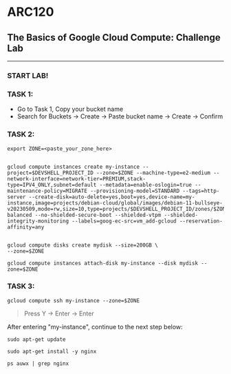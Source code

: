 # ARC120
## The Basics of Google Cloud Compute: Challenge Lab
---

### START LAB!

### TASK 1:
- Go to Task 1, Copy your bucket name
- Search for Buckets -> Create -> Paste bucket name -> Create -> Confirm


### TASK 2:
```
export ZONE=<paste_your_zone_here>
```
```

gcloud compute instances create my-instance --project=$DEVSHELL_PROJECT_ID --zone=$ZONE --machine-type=e2-medium --network-interface=network-tier=PREMIUM,stack-type=IPV4_ONLY,subnet=default --metadata=enable-oslogin=true --maintenance-policy=MIGRATE --provisioning-model=STANDARD --tags=http-server --create-disk=auto-delete=yes,boot=yes,device-name=my-instance,image=projects/debian-cloud/global/images/debian-11-bullseye-v20230509,mode=rw,size=10,type=projects/$DEVSHELL_PROJECT_ID/zones/$ZONE/diskTypes/pd-balanced --no-shielded-secure-boot --shielded-vtpm --shielded-integrity-monitoring --labels=goog-ec-src=vm_add-gcloud --reservation-affinity=any


gcloud compute disks create mydisk --size=200GB \
--zone=$ZONE

gcloud compute instances attach-disk my-instance --disk mydisk --zone=$ZONE

```

### TASK 3:
```
gcloud compute ssh my-instance --zone=$ZONE

```
>Press Y -> Enter -> Enter

After entering "my-instance", continue to the next step below:
```
sudo apt-get update

sudo apt-get install -y nginx

ps auwx | grep nginx

```
